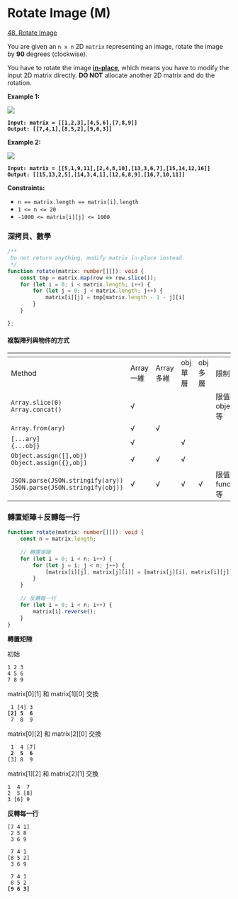 # Rotate Image (M)

[48. Rotate Image](https://leetcode.com/problems/rotate-image/)



You are given an `n x n` 2D `matrix` representing an image, rotate the image by **90** degrees (clockwise).

You have to rotate the image [**in-place**](https://en.wikipedia.org/wiki/In-place\_algorithm), which means you have to modify the input 2D matrix directly. **DO NOT** allocate another 2D matrix and do the rotation.

&#x20;

**Example 1:**

![](https://assets.leetcode.com/uploads/2020/08/28/mat1.jpg)

<pre><code><strong>Input: matrix = [[1,2,3],[4,5,6],[7,8,9]]
</strong><strong>Output: [[7,4,1],[8,5,2],[9,6,3]]
</strong></code></pre>

**Example 2:**

![](https://assets.leetcode.com/uploads/2020/08/28/mat2.jpg)

<pre><code><strong>Input: matrix = [[5,1,9,11],[2,4,8,10],[13,3,6,7],[15,14,12,16]]
</strong><strong>Output: [[15,13,2,5],[14,3,4,1],[12,6,8,9],[16,7,10,11]]
</strong></code></pre>

&#x20;

**Constraints:**

* `n == matrix.length == matrix[i].length`
* `1 <= n <= 20`
* `-1000 <= matrix[i][j] <= 1000`



### 深拷貝、數學

```typescript
/**
 Do not return anything, modify matrix in-place instead.
 */
function rotate(matrix: number[][]): void {
    const tmp = matrix.map(row => row.slice());
    for (let i = 0; i < matrix.length; i++) {
        for (let j = 0; j < matrix.length; j++) {
            matrix[i][j] = tmp[matrix.length - 1 - j][i]
        }
    }

};
```

#### 複製陣列與物件的方式

<table data-header-hidden><thead><tr><th width="368"></th><th width="83"></th><th width="78"></th><th width="68"></th><th width="75"></th><th></th></tr></thead><tbody><tr><td>Method</td><td>Array<br>一維</td><td>Array<br>多維</td><td>obj<br>單層</td><td>obj<br>多層</td><td>限制</td></tr><tr><td><code>Array.slice(0)</code><br><code>Array.concat()</code></td><td>√</td><td></td><td></td><td></td><td>限值不含 object ... 等</td></tr><tr><td><code>Array.from(ary)</code></td><td>√</td><td>√</td><td></td><td></td><td></td></tr><tr><td><code>[...ary]</code><br><code>{...obj}</code></td><td>√</td><td></td><td>√</td><td></td><td></td></tr><tr><td><code>Object.assign([],obj)</code><br><code>Object.assign({},obj)</code></td><td>√</td><td>√</td><td>√</td><td></td><td></td></tr><tr><td><code>JSON.parse(JSON.stringify(ary))</code><br><code>JSON.parse(JSON.stringify(obj))</code></td><td>√</td><td>√</td><td>√</td><td>√</td><td>限值不含 function..等</td></tr></tbody></table>





### 轉置矩陣＋反轉每一行

```typescript
function rotate(matrix: number[][]): void {
    const n = matrix.length;
    
    // 轉置矩陣
    for (let i = 0; i < n; i++) {
        for (let j = i; j < n; j++) {
            [matrix[i][j], matrix[j][i]] = [matrix[j][i], matrix[i][j]];
        }
    }
    
    // 反轉每一行
    for (let i = 0; i < n; i++) {
        matrix[i].reverse();
    }
}
```

**轉置矩陣**

初始

```
1 2 3
4 5 6
7 8 9
```

matrix\[0]\[1] 和 matrix\[1]\[0] 交換

<pre><code> 1 [4] 3
<strong>[2] 5  6
</strong> 7  8  9
</code></pre>

matrix\[0]\[2] 和 matrix\[2]\[0] 交換

<pre><code> 1  4 [7]
<strong> 2  5  6
</strong>[3] 8  9
</code></pre>

matrix\[1]\[2] 和 matrix\[2]\[1] 交換

```
1  4  7
2  5 [8]
3 [6] 9
```

**反轉每一行**

```
[7 4 1]
 2 5 8
 3 6 9
```

```
 7 4 1
[8 5 2]
 3 6 9
```

<pre><code> 7 4 1
 8 5 2
<strong>[9 6 3]
</strong></code></pre>
